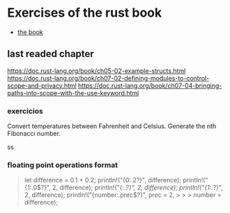 # Exercises of the rust book
- [the book](https://doc.rust-lang.org/book/)


## last readed chapter
https://doc.rust-lang.org/book/ch05-02-example-structs.html
https://doc.rust-lang.org/book/ch07-02-defining-modules-to-control-scope-and-privacy.html
https://doc.rust-lang.org/book/ch07-04-bringing-paths-into-scope-with-the-use-keyword.html

### exercicios
Convert temperatures between Fahrenheit and Celsius.
Generate the nth Fibonacci number.

ss
### floating point operations format
> let difference = 0.1 + 0.2;
> println!("{0:.2?}", difference);
> println!("{1:.0$?}", 2, difference);
> println!("{:.*?}", 2, difference);
> println!("{1:.*?}", 2, difference);
> println!("{number:.prec$?}", prec = 2, > > > number = difference);